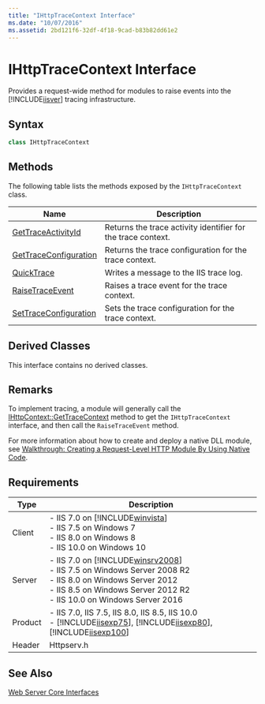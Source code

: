 ```yaml
---
title: "IHttpTraceContext Interface"
ms.date: "10/07/2016"
ms.assetid: 2bd121f6-32df-4f18-9cad-b83b82dd61e2
---
```

# IHttpTraceContext Interface
Provides a request-wide method for modules to raise events into the [!INCLUDE[iisver](../../wmi-provider/includes/iisver-md.md)] tracing infrastructure.  
  
## Syntax  
  
```cpp  
class IHttpTraceContext  
```  
  
## Methods  
 The following table lists the methods exposed by the `IHttpTraceContext` class.  
  
|Name|Description|  
|----------|-----------------|  
|[GetTraceActivityId](../../web-development-reference\native-code-api-reference/ihttptracecontext-gettraceactivityid-method.md)|Returns the trace activity identifier for the trace context.|  
|[GetTraceConfiguration](../../web-development-reference\native-code-api-reference/ihttptracecontext-gettraceconfiguration-method.md)|Returns the trace configuration for the trace context.|  
|[QuickTrace](../../web-development-reference\native-code-api-reference/ihttptracecontext-quicktrace-method.md)|Writes a message to the IIS trace log.|  
|[RaiseTraceEvent](../../web-development-reference\native-code-api-reference/ihttptracecontext-raisetraceevent-method.md)|Raises a trace event for the trace context.|  
|[SetTraceConfiguration](../../web-development-reference\native-code-api-reference/ihttptracecontext-settraceconfiguration-method.md)|Sets the trace configuration for the trace context.|  
  
## Derived Classes  
 This interface contains no derived classes.  
  
## Remarks  
 To implement tracing, a module will generally call the [IHttpContext::GetTraceContext](../../web-development-reference\native-code-api-reference/ihttpcontext-gettracecontext-method.md) method to get the `IHttpTraceContext` interface, and then call the `RaiseTraceEvent` method.  
  
 For more information about how to create and deploy a native DLL module, see [Walkthrough: Creating a Request-Level HTTP Module By Using Native Code](../../web-development-reference\native-code-development-overview\walkthrough-creating-a-request-level-http-module-by-using-native-code.md).  
  
## Requirements  
  
|Type|Description|  
|----------|-----------------|  
|Client|-   IIS 7.0 on [!INCLUDE[winvista](../../wmi-provider/includes/winvista-md.md)]<br />-   IIS 7.5 on Windows 7<br />-   IIS 8.0 on Windows 8<br />-   IIS 10.0 on Windows 10|  
|Server|-   IIS 7.0 on [!INCLUDE[winsrv2008](../../wmi-provider/includes/winsrv2008-md.md)]<br />-   IIS 7.5 on Windows Server 2008 R2<br />-   IIS 8.0 on Windows Server 2012<br />-   IIS 8.5 on Windows Server 2012 R2<br />-   IIS 10.0 on Windows Server 2016|  
|Product|-   IIS 7.0, IIS 7.5, IIS 8.0, IIS 8.5, IIS 10.0<br />-   [!INCLUDE[iisexp75](../../web-development-reference/native-code-api-reference/includes/iisexp75-md.md)], [!INCLUDE[iisexp80](../../web-development-reference/native-code-api-reference/includes/iisexp80-md.md)], [!INCLUDE[iisexp100](../../web-development-reference/native-code-api-reference/includes/iisexp100-md.md)]|  
|Header|Httpserv.h|  
  
## See Also  
 [Web Server Core Interfaces](../../web-development-reference\native-code-api-reference/web-server-core-interfaces.md)